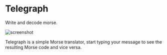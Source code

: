 # Telegraph

Write and decode morse.

![screenshot](/data/screenshots/telegraph.png)

Telegraph is a simple Morse translator, start typing your message to see
the resulting Morse code and vice versa.
